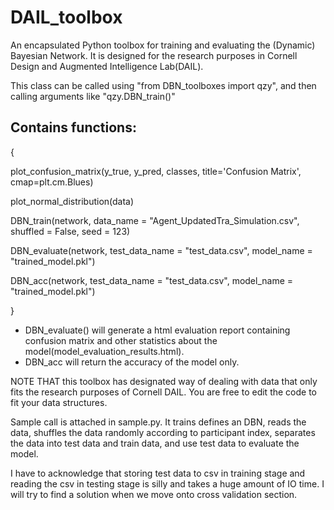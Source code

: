 # DAIL_toolbox
An encapsulated Python toolbox for training and evaluating the (Dynamic) Bayesian Network. It is designed for the research purposes in Cornell Design and Augmented Intelligence Lab(DAIL).

This class can be called using "from DBN_toolboxes import qzy", and then calling arguments like "qzy.DBN_train()"

## Contains functions:

{

plot_confusion_matrix(y_true, y_pred, classes, title='Confusion Matrix', cmap=plt.cm.Blues) 

plot_normal_distribution(data)

DBN_train(network, data_name = "Agent_UpdatedTra_Simulation.csv", shuffled = False, seed = 123)

DBN_evaluate(network, test_data_name = "test_data.csv", model_name = "trained_model.pkl")

DBN_acc(network, test_data_name = "test_data.csv", model_name = "trained_model.pkl")

}

* DBN_evaluate() will generate a html evaluation report containing confusion matrix and other statistics about the model(model_evaluation_results.html).
* DBN_acc will return the accuracy of the model only.

NOTE THAT this toolbox has designated way of dealing with data that only fits the research purposes of Cornell DAIL. You are free to edit the code to fit your data structures.

Sample call is attached in sample.py. It trains defines an DBN, reads the data, shuffles the data randomly according to participant index, separates the data into test data and train data, and use test data to evaluate the model.

I have to acknowledge that storing test data to csv in training stage and reading the csv in testing stage is silly and takes a huge amount of IO time. I will try to find a solution when we move onto cross validation section.
